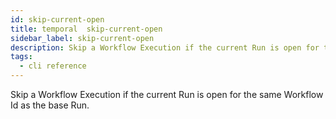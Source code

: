 ```yaml
---
id: skip-current-open
title: temporal  skip-current-open
sidebar_label: skip-current-open
description: Skip a Workflow Execution if the current Run is open for the same Workflow Id as the base Run.
tags:
  - cli reference
---
```


Skip a Workflow Execution if the current Run is open for the same Workflow Id as the base Run.
